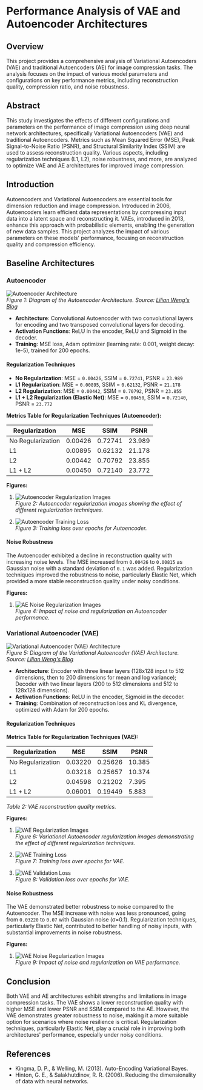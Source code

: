 # Performance Analysis of VAE and Autoencoder Architectures

## Overview

This project provides a comprehensive analysis of Variational Autoencoders (VAE) and traditional Autoencoders (AE) for image compression tasks. The analysis focuses on the impact of various model parameters and configurations on key performance metrics, including reconstruction quality, compression ratio, and noise robustness.

## Abstract

This study investigates the effects of different configurations and parameters on the performance of image compression using deep neural network architectures, specifically Variational Autoencoders (VAE) and traditional Autoencoders. Metrics such as Mean Squared Error (MSE), Peak Signal-to-Noise Ratio (PSNR), and Structural Similarity Index (SSIM) are used to assess reconstruction quality. Various aspects, including regularization techniques (L1, L2), noise robustness, and more, are analyzed to optimize VAE and AE architectures for improved image compression.

## Introduction

Autoencoders and Variational Autoencoders are essential tools for dimension reduction and image compression. Introduced in 2006, Autoencoders learn efficient data representations by compressing input data into a latent space and reconstructing it. VAEs, introduced in 2013, enhance this approach with probabilistic elements, enabling the generation of new data samples. This project analyzes the impact of various parameters on these models' performance, focusing on reconstruction quality and compression efficiency.

## Baseline Architectures

### Autoencoder

![Autoencoder Architecture](https://lilianweng.github.io/posts/2018-08-12-vae/autoencoder-architecture.png)  
*Figure 1: Diagram of the Autoencoder Architecture. Source: [Lilian Weng's Blog](https://lilianweng.github.io/posts/2018-08-12-vae/autoencoder-architecture.png)*

- **Architecture**: Convolutional Autoencoder with two convolutional layers for encoding and two transposed convolutional layers for decoding.
- **Activation Functions**: ReLU in the encoder, ReLU and Sigmoid in the decoder.
- **Training**: MSE loss, Adam optimizer (learning rate: 0.001, weight decay: 1e-5), trained for 200 epochs.

#### Regularization Techniques

- **No Regularization**: MSE = `0.00426`, SSIM = `0.72741`, PSNR = `23.989`
- **L1 Regularization**: MSE = `0.00895`, SSIM = `0.62132`, PSNR = `21.178`
- **L2 Regularization**: MSE = `0.00442`, SSIM = `0.70792`, PSNR = `23.855`
- **L1 + L2 Regularization (Elastic Net)**: MSE = `0.00450`, SSIM = `0.72140`, PSNR = `23.772`

**Metrics Table for Regularization Techniques (Autoencoder):**

| Regularization  | MSE   | SSIM   | PSNR  |
|-----------------|-------|--------|-------|
| No Regularization | 0.00426 | 0.72741 | 23.989 |
| L1               | 0.00895 | 0.62132 | 21.178 |
| L2               | 0.00442 | 0.70792 | 23.855 |
| L1 + L2          | 0.00450 | 0.72140 | 23.772 |

**Figures:**

1. ![Autoencoder Regularization Images](Figures/AE_reg_images2.png)  
   *Figure 2: Autoencoder regularization images showing the effect of different regularization techniques.*

2. ![Autoencoder Training Loss](Figures/AE_loss.png)  
   *Figure 3: Training loss over epochs for Autoencoder.*

#### Noise Robustness

The Autoencoder exhibited a decline in reconstruction quality with increasing noise levels. The MSE increased from `0.00426` to `0.00815` as Gaussian noise with a standard deviation of `0.1` was added. Regularization techniques improved the robustness to noise, particularly Elastic Net, which provided a more stable reconstruction quality under noisy conditions.

**Figures:**

1. ![AE Noise Regularization Images](Figures/AE_noise_reg_images.png)  
   *Figure 4: Impact of noise and regularization on Autoencoder performance.*

### Variational Autoencoder (VAE)

![Variational Autoencoder (VAE) Architecture](https://lilianweng.github.io/posts/2018-08-12-vae/vae-gaussian.png)  
*Figure 5: Diagram of the Variational Autoencoder (VAE) Architecture. Source: [Lilian Weng's Blog](https://lilianweng.github.io/posts/2018-08-12-vae/vae-gaussian.png)*

- **Architecture**: Encoder with three linear layers (128x128 input to 512 dimensions, then to 200 dimensions for mean and log variance); Decoder with two linear layers (200 to 512 dimensions and 512 to 128x128 dimensions).
- **Activation Functions**: ReLU in the encoder, Sigmoid in the decoder.
- **Training**: Combination of reconstruction loss and KL divergence, optimized with Adam for 200 epochs.

#### Regularization Techniques

**Metrics Table for Regularization Techniques (VAE):**

| Regularization  | MSE    | SSIM   | PSNR  |
|-----------------|--------|--------|-------|
| No Regularization | 0.03220 | 0.25626 | 10.385 |
| L1              | 0.03218 | 0.25657 | 10.374 |
| L2              | 0.04598 | 0.21202 | 7.395  |
| L1 + L2         | 0.06001 | 0.19449 | 5.883  |

*Table 2: VAE reconstruction quality metrics.*

**Figures:**

1. ![VAE Regularization Images](Figures/vae_reg_images_2.png)  
   *Figure 6: Variational Autoencoder regularization images demonstrating the effect of different regularization techniques.*

2. ![VAE Training Loss](Figures/VAE_train_loss.png)  
   *Figure 7: Training loss over epochs for VAE.*

3. ![VAE Validation Loss](Figures/VAE_val_loss.png)  
   *Figure 8: Validation loss over epochs for VAE.*

#### Noise Robustness

The VAE demonstrated better robustness to noise compared to the Autoencoder. The MSE increase with noise was less pronounced, going from `0.03220` to `0.07` with Gaussian noise (σ=0.1). Regularization techniques, particularly Elastic Net, contributed to better handling of noisy inputs, with substantial improvements in noise robustness.

**Figures:**

1. ![VAE Noise Regularization Images](Figures/VAE_noise_reg_images.png)  
   *Figure 9: Impact of noise and regularization on VAE performance.*

## Conclusion

Both VAE and AE architectures exhibit strengths and limitations in image compression tasks. The VAE shows a lower reconstruction quality with higher MSE and lower PSNR and SSIM compared to the AE. However, the VAE demonstrates greater robustness to noise, making it a more suitable option for scenarios where noise resilience is critical. Regularization techniques, particularly Elastic Net, play a crucial role in improving both architectures' performance, especially under noisy conditions.

## References

- Kingma, D. P., & Welling, M. (2013). Auto-Encoding Variational Bayes.
- Hinton, G. E., & Salakhutdinov, R. R. (2006). Reducing the dimensionality of data with neural networks.
